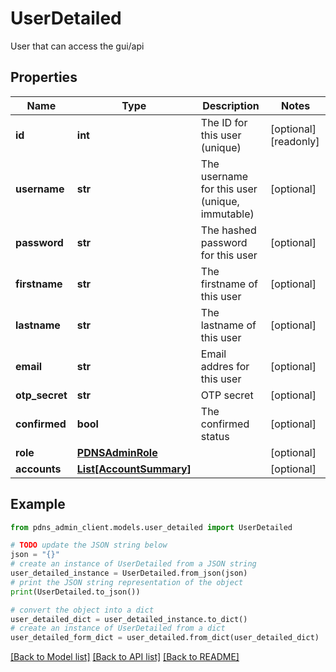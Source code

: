 # UserDetailed

User that can access the gui/api

## Properties

Name | Type | Description | Notes
------------ | ------------- | ------------- | -------------
**id** | **int** | The ID for this user (unique) | [optional] [readonly] 
**username** | **str** | The username for this user (unique, immutable) | [optional] 
**password** | **str** | The hashed password for this user | [optional] 
**firstname** | **str** | The firstname of this user | [optional] 
**lastname** | **str** | The lastname of this user | [optional] 
**email** | **str** | Email addres for this user | [optional] 
**otp_secret** | **str** | OTP secret | [optional] 
**confirmed** | **bool** | The confirmed status | [optional] 
**role** | [**PDNSAdminRole**](PDNSAdminRole.md) |  | [optional] 
**accounts** | [**List[AccountSummary]**](AccountSummary.md) |  | [optional] 

## Example

```python
from pdns_admin_client.models.user_detailed import UserDetailed

# TODO update the JSON string below
json = "{}"
# create an instance of UserDetailed from a JSON string
user_detailed_instance = UserDetailed.from_json(json)
# print the JSON string representation of the object
print(UserDetailed.to_json())

# convert the object into a dict
user_detailed_dict = user_detailed_instance.to_dict()
# create an instance of UserDetailed from a dict
user_detailed_form_dict = user_detailed.from_dict(user_detailed_dict)
```
[[Back to Model list]](../README.md#documentation-for-models) [[Back to API list]](../README.md#documentation-for-api-endpoints) [[Back to README]](../README.md)


